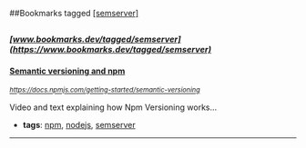 ##Bookmarks tagged [[semserver]](https://www.bookmarks.dev?q=[semserver])

_<sup><sup>[www.bookmarks.dev/tagged/semserver](https://www.bookmarks.dev/tagged/semserver)</sup></sup>_
---
#### [Semantic versioning and npm](https://docs.npmjs.com/getting-started/semantic-versioning)
_<sup>https://docs.npmjs.com/getting-started/semantic-versioning</sup>_

Video and text explaining how Npm Versioning works...
* **tags**: [npm](../tagged/npm.md), [nodejs](../tagged/nodejs.md), [semserver](../tagged/semserver.md)
---
